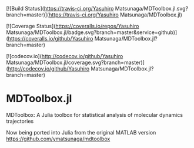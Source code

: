 [![Build Status](https://travis-ci.org/Yasuhiro Matsunaga/MDToolbox.jl.svg?branch=master)](https://travis-ci.org/Yasuhiro Matsunaga/MDToolbox.jl)

[![Coverage Status](https://coveralls.io/repos/Yasuhiro Matsunaga/MDToolbox.jl/badge.svg?branch=master&service=github)](https://coveralls.io/github/Yasuhiro Matsunaga/MDToolbox.jl?branch=master)

[![codecov.io](http://codecov.io/github/Yasuhiro Matsunaga/MDToolbox.jl/coverage.svg?branch=master)](http://codecov.io/github/Yasuhiro Matsunaga/MDToolbox.jl?branch=master)

# MDToolbox.jl
MDToolbox: A Julia toolbox for statistical analysis of molecular dynamics trajectories

Now being ported into Julia from the original MATLAB version https://github.com/ymatsunaga/mdtoolbox
